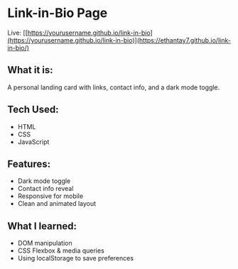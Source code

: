 # Link-in-Bio Page

Live: [[https://yourusername.github.io/link-in-bio](https://yourusername.github.io/link-in-bio)](https://ethantay7.github.io/link-in-bio/)

## What it is:
A personal landing card with links, contact info, and a dark mode toggle.

## Tech Used:
- HTML
- CSS
- JavaScript

## Features:
- Dark mode toggle
- Contact info reveal
- Responsive for mobile
- Clean and animated layout

## What I learned:
- DOM manipulation
- CSS Flexbox & media queries
- Using localStorage to save preferences
